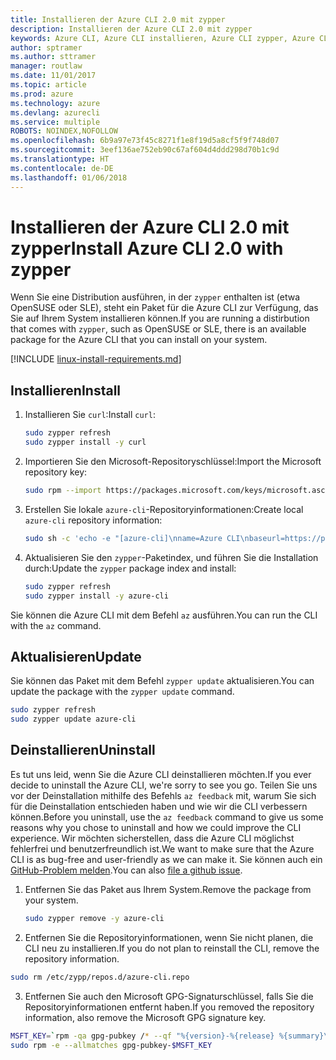 ```yaml
---
title: Installieren der Azure CLI 2.0 mit zypper
description: Installieren der Azure CLI 2.0 mit zypper
keywords: Azure CLI, Azure CLI installieren, Azure CLI zypper, Azure CLI OpenSUSE, Azure CLI SLE
author: sptramer
ms.author: sttramer
manager: routlaw
ms.date: 11/01/2017
ms.topic: article
ms.prod: azure
ms.technology: azure
ms.devlang: azurecli
ms.service: multiple
ROBOTS: NOINDEX,NOFOLLOW
ms.openlocfilehash: 6b9a97e73f45c8271f1e8f19d5a8cf5f9f748d07
ms.sourcegitcommit: 3eef136ae752eb90c67af604d4ddd298d70b1c9d
ms.translationtype: HT
ms.contentlocale: de-DE
ms.lasthandoff: 01/06/2018
---
```

# <a name="install-azure-cli-20-with-zypper"></a><span data-ttu-id="a5f0b-104">Installieren der Azure CLI 2.0 mit zypper</span><span class="sxs-lookup"><span data-stu-id="a5f0b-104">Install Azure CLI 2.0 with zypper</span></span>

<span data-ttu-id="a5f0b-105">Wenn Sie eine Distribution ausführen, in der `zypper` enthalten ist (etwa OpenSUSE oder SLE), steht ein Paket für die Azure CLI zur Verfügung, das Sie auf Ihrem System installieren können.</span><span class="sxs-lookup"><span data-stu-id="a5f0b-105">If you are running a distirbution that comes with `zypper`, such as OpenSUSE or SLE, there is an available package for the Azure CLI that you can install on your system.</span></span>

[!INCLUDE [linux-install-requirements.md](includes/linux-install-requirements.md)]

## <a name="install"></a><span data-ttu-id="a5f0b-106">Installieren</span><span class="sxs-lookup"><span data-stu-id="a5f0b-106">Install</span></span>

1. <span data-ttu-id="a5f0b-107">Installieren Sie `curl`:</span><span class="sxs-lookup"><span data-stu-id="a5f0b-107">Install `curl`:</span></span>

   ```bash
   sudo zypper refresh
   sudo zypper install -y curl
   ```

2. <span data-ttu-id="a5f0b-108">Importieren Sie den Microsoft-Repositoryschlüssel:</span><span class="sxs-lookup"><span data-stu-id="a5f0b-108">Import the Microsoft repository key:</span></span>

   ```bash
   sudo rpm --import https://packages.microsoft.com/keys/microsoft.asc
   ```

3. <span data-ttu-id="a5f0b-109">Erstellen Sie lokale `azure-cli`-Repositoryinformationen:</span><span class="sxs-lookup"><span data-stu-id="a5f0b-109">Create local `azure-cli` repository information:</span></span>

   ```bash
   sudo sh -c 'echo -e "[azure-cli]\nname=Azure CLI\nbaseurl=https://packages.microsoft.com/yumrepos/azure-cli\nenabled=1\ntype=rpm-md\ngpgcheck=1\ngpgkey=https://packages.microsoft.com/keys/microsoft.asc" > /etc/zypp/repos.d/azure-cli.repo'
   ```

4. <span data-ttu-id="a5f0b-110">Aktualisieren Sie den `zypper`-Paketindex, und führen Sie die Installation durch:</span><span class="sxs-lookup"><span data-stu-id="a5f0b-110">Update the `zypper` package index and install:</span></span>

   ```bash
   sudo zypper refresh
   sudo zypper install -y azure-cli
   ```

<span data-ttu-id="a5f0b-111">Sie können die Azure CLI mit dem Befehl `az` ausführen.</span><span class="sxs-lookup"><span data-stu-id="a5f0b-111">You can run the CLI with the `az` command.</span></span>

## <a name="update"></a><span data-ttu-id="a5f0b-112">Aktualisieren</span><span class="sxs-lookup"><span data-stu-id="a5f0b-112">Update</span></span>

<span data-ttu-id="a5f0b-113">Sie können das Paket mit dem Befehl `zypper update` aktualisieren.</span><span class="sxs-lookup"><span data-stu-id="a5f0b-113">You can update the package with the `zypper update` command.</span></span>

```bash
sudo zypper refresh
sudo zypper update azure-cli
```

## <a name="uninstall"></a><span data-ttu-id="a5f0b-114">Deinstallieren</span><span class="sxs-lookup"><span data-stu-id="a5f0b-114">Uninstall</span></span>

<span data-ttu-id="a5f0b-115">Es tut uns leid, wenn Sie die Azure CLI deinstallieren möchten.</span><span class="sxs-lookup"><span data-stu-id="a5f0b-115">If you ever decide to uninstall the Azure CLI, we're sorry to see you go.</span></span> <span data-ttu-id="a5f0b-116">Teilen Sie uns vor der Deinstallation mithilfe des Befehls `az feedback` mit, warum Sie sich für die Deinstallation entschieden haben und wie wir die CLI verbessern können.</span><span class="sxs-lookup"><span data-stu-id="a5f0b-116">Before you uninstall, use the `az feedback` command to give us some reasons why you chose to uninstall and how we could improve the CLI experience.</span></span> <span data-ttu-id="a5f0b-117">Wir möchten sicherstellen, dass die Azure CLI möglichst fehlerfrei und benutzerfreundlich ist.</span><span class="sxs-lookup"><span data-stu-id="a5f0b-117">We want to make sure that the Azure CLI is as bug-free and user-friendly as we can make it.</span></span> <span data-ttu-id="a5f0b-118">Sie können auch ein [GitHub-Problem melden](https://github.com/Azure/azure-cli/issues).</span><span class="sxs-lookup"><span data-stu-id="a5f0b-118">You can also [file a github issue](https://github.com/Azure/azure-cli/issues).</span></span>

1. <span data-ttu-id="a5f0b-119">Entfernen Sie das Paket aus Ihrem System.</span><span class="sxs-lookup"><span data-stu-id="a5f0b-119">Remove the package from your system.</span></span>

    ```bash
    sudo zypper remove -y azure-cli
    ```

2. <span data-ttu-id="a5f0b-120">Entfernen Sie die Repositoryinformationen, wenn Sie nicht planen, die CLI neu zu installieren.</span><span class="sxs-lookup"><span data-stu-id="a5f0b-120">If you do not plan to reinstall the CLI, remove the repository information.</span></span>

  ```bash
  sudo rm /etc/zypp/repos.d/azure-cli.repo
  ```

3. <span data-ttu-id="a5f0b-121">Entfernen Sie auch den Microsoft GPG-Signaturschlüssel, falls Sie die Repositoryinformationen entfernt haben.</span><span class="sxs-lookup"><span data-stu-id="a5f0b-121">If you removed the repository information, also remove the Microsoft GPG signature key.</span></span>

  ```bash
  MSFT_KEY=`rpm -qa gpg-pubkey /* --qf "%{version}-%{release} %{summary}\n" | grep Microsoft | awk '{print $1}'`
  sudo rpm -e --allmatches gpg-pubkey-$MSFT_KEY
  ```

